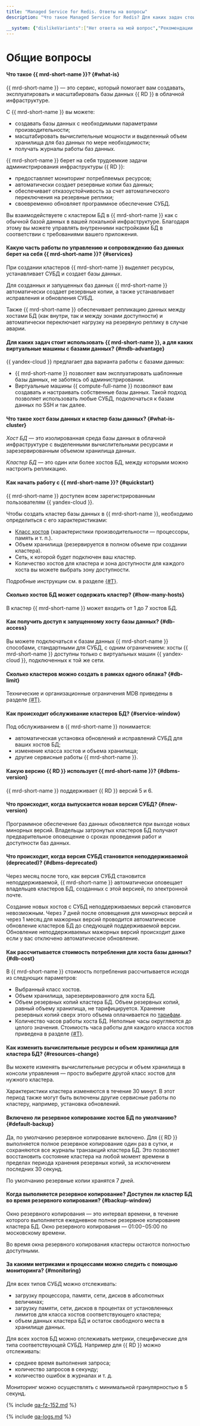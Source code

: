 ```yaml
---
title: "Managed Service for Redis. Ответы на вопросы"
description: "Что такое Managed Service for Redis? Для каких задач стоит использовать Managed Service for Redis, а для каких виртуальные машины с базами данных? Какую часть работы по управлению и сопровождению баз данных берет на себя Managed Service for Redis? Ответы на эти и другие вопросы в данной статье."

__system: {"dislikeVariants":["Нет ответа на мой вопрос","Рекомендации не помогли","Содержание не соответсвует заголовку","Другое"]}
---
```



# Общие вопросы

#### Что такое {{ mrd-short-name }}? {#what-is}

{{ mrd-short-name }} — это сервис, который помогает вам создавать, эксплуатировать и масштабировать базы данных {{ RD }} в облачной инфраструктуре.

С {{ mrd-short-name }} вы можете:
- создавать базы данных с необходимыми параметрами производительности;
- масштабировать вычислительные мощности и выделенный объем хранилища для баз данных по мере необходимости;
- получать журналы работы баз данных.

{{ mrd-short-name }} берет на себя трудоемкие задачи администрирования инфраструктуры {{ RD }}:
- предоставляет мониторинг потребляемых ресурсов;
- автоматически создает резервные копии баз данных;
- обеспечивает отказоустойчивость за счет автоматического переключения на резервные реплики;
- своевременно обновляет программное обеспечение СУБД.

Вы взаимодействуете с кластером БД в {{ mrd-short-name }} как с обычной базой данных в вашей локальной инфраструктуре. Благодаря этому вы можете управлять внутренними настройками БД в соответствии с требованиями вашего приложения.


#### Какую часть работы по управлению и сопровождению баз данных берет на себя {{ mrd-short-name }}? {#services}

При создании кластеров {{ mrd-short-name }} выделяет ресурсы, устанавливает СУБД и создает базы данных.

Для созданных и запущенных баз данных {{ mrd-short-name }} автоматически создает резервные копии, а также устанавливает исправления и обновления СУБД.

Также {{ mrd-short-name }} обеспечивает репликацию данных между хостами БД (как внутри, так и между зонами доступности) и автоматически переключает нагрузку на резервную реплику в случае аварии.

#### Для каких задач стоит использовать {{ mrd-short-name }}, а для каких виртуальные машины с базами данных? {#mdb-advantage}

{{ yandex-cloud }} предлагает два варианта работы с базами данных:

- {{ mrd-short-name }} позволяет вам эксплуатировать шаблонные базы данных, не заботясь об администрировании.
- Виртуальные машины {{ compute-full-name }} позволяют вам создавать и настраивать собственные базы данных. Такой подход позволяет использовать любые СУБД, подключаться к базам данных по SSH и так далее.


#### Что такое хост базы данных и кластер базы данных? {#what-is-cluster}

_Хост БД_ — это изолированная среда базы данных в облачной инфраструктуре с выделенными вычислительными ресурсами и зарезервированным объемом хранилища данных.

_Кластер БД_ — это один или более хостов БД, между которыми можно настроить репликацию.


#### Как начать работу с {{ mrd-short-name }}? {#quickstart}

{{ mrd-short-name }} доступен всем зарегистрированным пользователям {{ yandex-cloud }}.

Чтобы создать кластер базы данных в {{ mrd-short-name }}, необходимо определиться с его характеристиками:

- [Класс хостов](../concepts/instance-types.md) (характеристики производительности — процессоры, память и т. п.).
- Объем хранилища (резервируется в полном объеме при создании кластера).
- Сеть, к которой будет подключен ваш кластер.
- Количество хостов для кластера и зона доступности для каждого хоста вы можете выбрать зону доступности.

Подробные инструкции см. в разделе [{#T}](../quickstart.md).

#### Сколько хостов БД может содержать кластер? {#how-many-hosts}

В кластер {{ mrd-short-name }} может входить от 1 до 7 хостов БД.


#### Как получить доступ к запущенному хосту базы данных? {#db-access}

Вы можете подключаться к базам данных {{ mrd-short-name }} способами, стандартными для СУБД, с одним ограничением: хосты {{ mrd-short-name }} доступны только с виртуальных машин {{ yandex-cloud }}, подключенных к той же сети.


#### Сколько кластеров можно создать в рамках одного облака? {#db-limit}

Технические и организационные ограничения MDB приведены в разделе [{#T}](../concepts/limits.md).


#### Как происходит обслуживание кластеров БД? {#service-window}

Под обслуживанием в {{ mrd-short-name }} понимается:

- автоматическая установка обновлений и исправлений СУБД для ваших хостов БД;
- изменение класса хостов и объема хранилища;
- другие сервисные работы {{ mrd-short-name }}.


#### Какую версию {{ RD }} использует {{ mrd-short-name }}? {#dbms-version}

{{ mrd-short-name }} поддерживает {{ RD }} версий 5 и 6.


#### Что происходит, когда выпускается новая версия СУБД? {#new-version}

Программное обеспечение баз данных обновляется при выходе новых минорных версий. Владельцы затронутых кластеров БД получают предварительное оповещение о сроках проведения работ и доступности баз данных.


#### Что происходит, когда версия СУБД становится неподдерживаемой (deprecated)? {#dbms-deprecated}

Через месяц после того, как версия СУБД становится неподдерживаемой, {{ mrd-short-name }} автоматически оповещает владельцев кластеров БД, созданных с этой версией, по электронной почте.

Создание новых хостов с СУБД неподдерживаемых версий становится невозможным. Через 7 дней после оповещения для минорных версий и через 1 месяц для мажорных версий проводится автоматическое обновление кластеров БД до следующей поддерживаемой версии. Обновление неподдерживаемых мажорных версий происходит даже если у вас отключено автоматическое обновление.


#### Как рассчитывается стоимость потребления для хоста базы данных? {#db-cost}

В {{ mrd-short-name }} стоимость потребления рассчитывается исходя из следующих параметров:

- Выбранный класс хостов.
- Объем хранилища, зарезервированного для хоста БД.
- Объем резервных копий кластера БД. Объем резервных копий, равный объему хранилища, не тарифицируется. Хранение резервных копий сверх этого объема оплачивается по [тарифам](../pricing.md).
- Количество часов работы хоста БД. Неполные часы округляются до целого значения. Стоимость часа работы для каждого класса хостов приведена в разделе [{#T}](../pricing.md).


#### Как изменить вычислительные ресурсы и объем хранилища для кластера БД? {#resources-change}

Вы можете изменять вычислительные ресурсы и объем хранилища в консоли управления — просто выберите другой класс хостов для нужного кластера.

Характеристики кластера изменяются в течение 30 минут. В этот период также могут быть включены другие сервисные работы по кластеру, например, установка обновлений.


#### Включено ли резервное копирование хостов БД по умолчанию? {#default-backup}

Да, по умолчанию резервное копирование включено. Для {{ RD }} выполняется полное резервное копирование один раз в сутки, и сохраняются все журналы транзакций кластера БД. Это позволяет восстановить состояние кластера на любой момент времени в пределах периода хранения резервных копий, за исключением последних 30 секунд.

По умолчанию резервные копии хранятся 7 дней.

#### Когда выполняется резервное копирование? Доступен ли кластер БД во время резервного копирования? {#backup-window}

Окно резервного копирования — это интервал времени, в течение которого выполняется ежедневное полное резервное копирование кластера БД. Окно резервного копирования — 01:00−05:00 по московскому времени.

Во время окна резервного копирования кластеры остаются полностью доступными.

#### За какими метриками и процессами можно следить с помощью мониторинга? {#monitoring}

Для всех типов СУБД можно отслеживать:

- загрузку процессора, памяти, сети, дисков в абсолютных величинах;
- загрузку памяти, сети, дисков в процентах от установленных лимитов для класса хостов соответствующего кластера;
- объем данных кластера БД и остаток свободного места в хранилище данных.

Для всех хостов БД можно отслеживать метрики, специфические для типа соответствующей СУБД. Например для {{ RD }} можно отслеживать:
- среднее время выполнения запроса;
- количество запросов в секунду;
- количество ошибок в журналах и т. д.

Мониторинг можно осуществлять с минимальной гранулярностью в 5 секунд.

{% include [qa-fz-152.md](../../_includes/qa-fz-152.md) %}

{% include [qa-logs.md](../../_includes/qa-logs.md) %}
